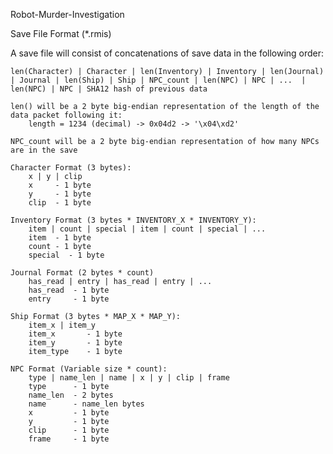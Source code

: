 Robot-Murder-Investigation

Save File Format (*.rmis)

A save file will consist of concatenations of save data in the following order:

    len(Character) | Character | len(Inventory) | Inventory | len(Journal) | Journal | len(Ship) | Ship | NPC_count | len(NPC) | NPC | ...  | len(NPC) | NPC | SHA12 hash of previous data

    len() will be a 2 byte big-endian representation of the length of the data packet following it:
        length = 1234 (decimal) -> 0x04d2 -> '\x04\xd2'

    NPC_count will be a 2 byte big-endian representation of how many NPCs are in the save

    Character Format (3 bytes):
        x | y | clip
        x     - 1 byte
        y     - 1 byte
        clip  - 1 byte

    Inventory Format (3 bytes * INVENTORY_X * INVENTORY_Y):
        item | count | special | item | count | special | ...
        item  - 1 byte
        count - 1 byte
        special  - 1 byte

    Journal Format (2 bytes * count)
        has_read | entry | has_read | entry | ...
        has_read  - 1 byte
        entry     - 1 byte

    Ship Format (3 bytes * MAP_X * MAP_Y):
        item_x | item_y
        item_x       - 1 byte
        item_y       - 1 byte
        item_type    - 1 byte

    NPC Format (Variable size * count):
        type | name_len | name | x | y | clip | frame
        type      - 1 byte
        name_len  - 2 bytes
        name      - name_len bytes
        x         - 1 byte
        y         - 1 byte
        clip      - 1 byte
        frame     - 1 byte
